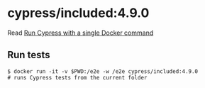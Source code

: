 <!--
WARNING: this file was autogenerated by generate-included-image.js using

    npm run add:included -- 4.9.0 cypress/browsers:node12.16.2-chrome81-ff75
-->

# cypress/included:4.9.0

Read [Run Cypress with a single Docker command][blog post url]

## Run tests

```shell
$ docker run -it -v $PWD:/e2e -w /e2e cypress/included:4.9.0
# runs Cypress tests from the current folder
```

[blog post url]: https://www.cypress.io/blog/2019/05/02/run-cypress-with-a-single-docker-command/

